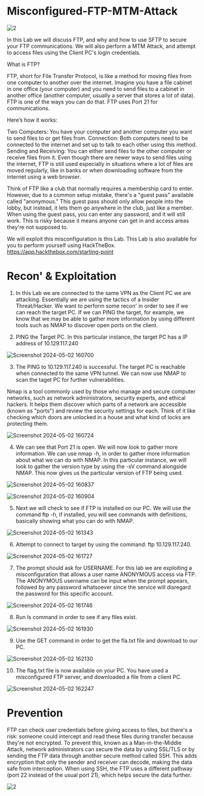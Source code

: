 # Misconfigured-FTP-MTM-Attack


![2](https://github.com/kendal-in-tech/Misconfigured-FTP-MTM-Attack/assets/168005414/ad92b26b-6c4b-4297-a41b-2932190081d5)


In this Lab we will discuss FTP, and why and how to use SFTP to secure your FTP communications. We will also perform a MTM Attack, and attempt to access files using the Client PC's login credentials.

What is FTP?

FTP, short for File Transfer Protocol, is like a method for moving files from one computer to another over the internet. Imagine you have a file cabinet in one office (your computer) and you need to send files to a cabinet in another office (another computer, usually a server that stores a lot of data). FTP is one of the ways you can do that. FTP uses Port 21 for communications. 

Here’s how it works:

Two Computers: You have your computer and another computer you want to send files to or get files from.
Connection: Both computers need to be connected to the internet and set up to talk to each other using this method.
Sending and Receiving: You can either send files to the other computer or receive files from it.
Even though there are newer ways to send files using the internet, FTP is still used especially in situations where a lot of files are moved regularly, like in banks or when downloading software from the internet using a web browser.

Think of FTP like a club that normally requires a membership card to enter. However, due to a common setup mistake, there's a "guest pass" available called "anonymous." This guest pass should only allow people into the lobby, but instead, it lets them go anywhere in the club, just like a member. When using the guest pass, you can enter any password, and it will still work. This is risky because it means anyone can get in and access areas they're not supposed to.

We will exploit this misconfiguration is this Lab. This Lab is also available for you to perform yourself using HackTheBox. https://app.hackthebox.com/starting-point


# Recon' & Exploitation 


1. In this Lab we are connected to the same VPN as the Client PC we are attacking. Essentially we are using the tactics of a Insider Threat/Hacker. We want to perform some recon' in order to see if we can reach the target PC. If we can PING the target, for example, we know that we may be able to gather more information by using different tools such as NMAP to discover open ports on the client.

2. PING the Target PC. In this particular instance, the target PC has a IP address of 10.129.117.240


![Screenshot 2024-05-02 160700](https://github.com/kendal-in-tech/Misconfigured-FTP-MTM-Attack/assets/168005414/34114325-5810-4ed6-b9f3-32604c61fe0b)


3. The PING to 10.129.117.240 is successful. The target PC is reachable when connected to the same VPN tunnel. We can now use NMAP to scan the taget PC for further vulnerabilities. 

Nmap is a tool commonly used by those who manage and secure computer networks, such as network administrators, security experts, and ethical hackers. It helps them discover which parts of a network are accessible (known as "ports") and review the security settings for each. Think of it like checking which doors are unlocked in a house and what kind of locks are protecting them.


![Screenshot 2024-05-02 160724](https://github.com/kendal-in-tech/Misconfigured-FTP-MTM-Attack/assets/168005414/8706a3c0-1f09-44cb-a3bb-86af37cf0ec4)


4. We can see that Port 21 is open. We will now look to gather more information. We can use nmap -h, in order to gather more information about what we can do with NMAP. In this particular instance, we will look to gather the version type by using the -sV command alongside NMAP. This now gives us the particular version of FTP being used. 


![Screenshot 2024-05-02 160837](https://github.com/kendal-in-tech/Misconfigured-FTP-MTM-Attack/assets/168005414/cf1e0d72-4ac6-4d5a-9654-20c6c269f39f)


![Screenshot 2024-05-02 160904](https://github.com/kendal-in-tech/Misconfigured-FTP-MTM-Attack/assets/168005414/790c61b5-a4c2-492a-917a-11b22a3862e3)


5. Next we will check to see if FTP is installed on our PC. We will use the command ftp -h, if installed, you will see commands with definitions, basically showing what you can do with NMAP.


![Screenshot 2024-05-02 161343](https://github.com/kendal-in-tech/Misconfigured-FTP-MTM-Attack/assets/168005414/cf058b49-b8ff-491d-a9a1-49d9d27ea377)


6. Attempt to connect to target by using the command: ftp 10.129.117.240.


![Screenshot 2024-05-02 161727](https://github.com/kendal-in-tech/Misconfigured-FTP-MTM-Attack/assets/168005414/f8154e8d-7db8-44e3-9f29-be7daa5e01fc)


7. The prompt should ask for USERNAME. For this lab we are exploiting a misconfiguration that allows a user name ANONYMOUS access via FTP. The ANONYMOUS username can be input when the prompt appears, followed
by any password whatsoever since the service will disregard the password for this specific account.


![Screenshot 2024-05-02 161746](https://github.com/kendal-in-tech/Misconfigured-FTP-MTM-Attack/assets/168005414/b72a8216-bfc2-472b-8762-2e79b2aa35d2)


8. Run ls command in order to see if any files exist.


![Screenshot 2024-05-02 161930](https://github.com/kendal-in-tech/Misconfigured-FTP-MTM-Attack/assets/168005414/6d9aa235-a9f3-4fa5-ac63-f16b1d219f39)


9. Use the GET command in order to get the fla.txt file and download to our PC.


![Screenshot 2024-05-02 162130](https://github.com/kendal-in-tech/Misconfigured-FTP-MTM-Attack/assets/168005414/62fdb302-5be2-47b5-b511-3e7b40e578bf)


10. The flag.txt file is now available on your PC. You have used a misconfigured FTP server, and downloaded a file from a client PC.


![Screenshot 2024-05-02 162247](https://github.com/kendal-in-tech/Misconfigured-FTP-MTM-Attack/assets/168005414/fcf5895c-77c0-4e49-ad87-e8e9ad1ea4e1)


# Prevention


FTP can check user credentials before giving access to files, but there's a risk: someone could intercept and read these files during transfer because they're not encrypted. To prevent this, known as a Man-in-the-Middle Attack, network administrators can secure the data by using SSL/TLS or by sending the FTP data through another secure method called SSH. This adds encryption that only the sender and receiver can decode, making the data safe from interception. When using SSH, the FTP uses a different pathway (port 22 instead of the usual port 21), which helps secure the data further.


![2](https://github.com/kendal-in-tech/Misconfigured-FTP-MTM-Attack/assets/168005414/997467d9-324b-405a-aecb-1c701b9ef1af)












